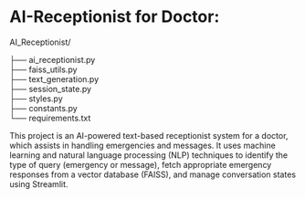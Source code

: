# AI-Receptionist for Doctor: 
AI_Receptionist/


├── ai_receptionist.py       
├── faiss_utils.py           
├── text_generation.py     
├── session_state.py         
├── styles.py                
├── constants.py                   
└── requirements.txt

This project is an AI-powered text-based receptionist system for a doctor, which assists in handling emergencies and messages. It uses machine learning and natural language processing (NLP) techniques to identify the type of query (emergency or message), fetch appropriate emergency responses from a vector database (FAISS), and manage conversation states using Streamlit.

